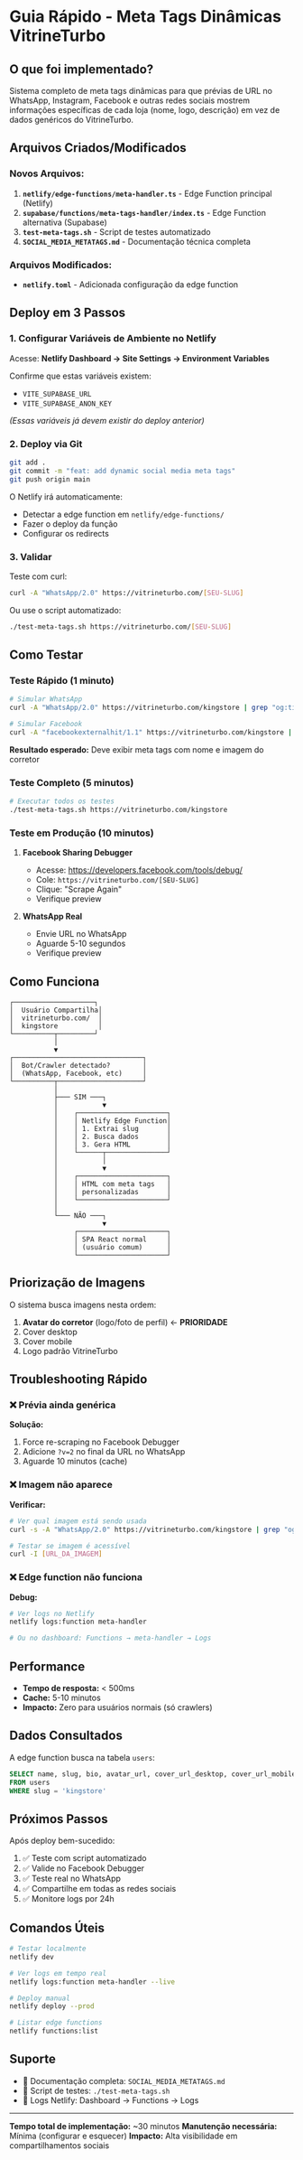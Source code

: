 # Guia Rápido - Meta Tags Dinâmicas VitrineTurbo

## O que foi implementado?

Sistema completo de meta tags dinâmicas para que prévias de URL no WhatsApp, Instagram, Facebook e outras redes sociais mostrem informações específicas de cada loja (nome, logo, descrição) em vez de dados genéricos do VitrineTurbo.

## Arquivos Criados/Modificados

### Novos Arquivos:
1. **`netlify/edge-functions/meta-handler.ts`** - Edge Function principal (Netlify)
2. **`supabase/functions/meta-tags-handler/index.ts`** - Edge Function alternativa (Supabase)
3. **`test-meta-tags.sh`** - Script de testes automatizado
4. **`SOCIAL_MEDIA_METATAGS.md`** - Documentação técnica completa

### Arquivos Modificados:
- **`netlify.toml`** - Adicionada configuração da edge function

## Deploy em 3 Passos

### 1. Configurar Variáveis de Ambiente no Netlify

Acesse: **Netlify Dashboard → Site Settings → Environment Variables**

Confirme que estas variáveis existem:
- `VITE_SUPABASE_URL`
- `VITE_SUPABASE_ANON_KEY`

*(Essas variáveis já devem existir do deploy anterior)*

### 2. Deploy via Git

```bash
git add .
git commit -m "feat: add dynamic social media meta tags"
git push origin main
```

O Netlify irá automaticamente:
- Detectar a edge function em `netlify/edge-functions/`
- Fazer o deploy da função
- Configurar os redirects

### 3. Validar

Teste com curl:
```bash
curl -A "WhatsApp/2.0" https://vitrineturbo.com/[SEU-SLUG]
```

Ou use o script automatizado:
```bash
./test-meta-tags.sh https://vitrineturbo.com/[SEU-SLUG]
```

## Como Testar

### Teste Rápido (1 minuto)

```bash
# Simular WhatsApp
curl -A "WhatsApp/2.0" https://vitrineturbo.com/kingstore | grep "og:title"

# Simular Facebook
curl -A "facebookexternalhit/1.1" https://vitrineturbo.com/kingstore | grep "og:image"
```

**Resultado esperado:** Deve exibir meta tags com nome e imagem do corretor

### Teste Completo (5 minutos)

```bash
# Executar todos os testes
./test-meta-tags.sh https://vitrineturbo.com/kingstore
```

### Teste em Produção (10 minutos)

1. **Facebook Sharing Debugger**
   - Acesse: https://developers.facebook.com/tools/debug/
   - Cole: `https://vitrineturbo.com/[SEU-SLUG]`
   - Clique: "Scrape Again"
   - Verifique preview

2. **WhatsApp Real**
   - Envie URL no WhatsApp
   - Aguarde 5-10 segundos
   - Verifique preview

## Como Funciona

```
┌────────────────────┐
│  Usuário Compartilha│
│  vitrineturbo.com/  │
│  kingstore          │
└──────────┬─────────┘
           │
           ▼
┌────────────────────────────────┐
│  Bot/Crawler detectado?        │
│  (WhatsApp, Facebook, etc)     │
└──────────┬─────────────────────┘
           │
           ├─── SIM ───┐
           │           ▼
           │    ┌──────────────────────┐
           │    │ Netlify Edge Function│
           │    │ 1. Extrai slug       │
           │    │ 2. Busca dados       │
           │    │ 3. Gera HTML         │
           │    └──────┬───────────────┘
           │           │
           │           ▼
           │    ┌──────────────────────┐
           │    │ HTML com meta tags   │
           │    │ personalizadas       │
           │    └──────────────────────┘
           │
           └─── NÃO ───┐
                       ▼
                ┌──────────────────────┐
                │ SPA React normal     │
                │ (usuário comum)      │
                └──────────────────────┘
```

## Priorização de Imagens

O sistema busca imagens nesta ordem:
1. **Avatar do corretor** (logo/foto de perfil) ← **PRIORIDADE**
2. Cover desktop
3. Cover mobile
4. Logo padrão VitrineTurbo

## Troubleshooting Rápido

### ❌ Prévia ainda genérica

**Solução:**
1. Force re-scraping no Facebook Debugger
2. Adicione `?v=2` no final da URL no WhatsApp
3. Aguarde 10 minutos (cache)

### ❌ Imagem não aparece

**Verificar:**
```bash
# Ver qual imagem está sendo usada
curl -s -A "WhatsApp/2.0" https://vitrineturbo.com/kingstore | grep "og:image"

# Testar se imagem é acessível
curl -I [URL_DA_IMAGEM]
```

### ❌ Edge function não funciona

**Debug:**
```bash
# Ver logs no Netlify
netlify logs:function meta-handler

# Ou no dashboard: Functions → meta-handler → Logs
```

## Performance

- **Tempo de resposta:** < 500ms
- **Cache:** 5-10 minutos
- **Impacto:** Zero para usuários normais (só crawlers)

## Dados Consultados

A edge function busca na tabela `users`:
```sql
SELECT name, slug, bio, avatar_url, cover_url_desktop, cover_url_mobile
FROM users
WHERE slug = 'kingstore'
```

## Próximos Passos

Após deploy bem-sucedido:

1. ✅ Teste com script automatizado
2. ✅ Valide no Facebook Debugger
3. ✅ Teste real no WhatsApp
4. ✅ Compartilhe em todas as redes sociais
5. ✅ Monitore logs por 24h

## Comandos Úteis

```bash
# Testar localmente
netlify dev

# Ver logs em tempo real
netlify logs:function meta-handler --live

# Deploy manual
netlify deploy --prod

# Listar edge functions
netlify functions:list
```

## Suporte

- 📖 Documentação completa: `SOCIAL_MEDIA_METATAGS.md`
- 🧪 Script de testes: `./test-meta-tags.sh`
- 🐛 Logs Netlify: Dashboard → Functions → Logs

---

**Tempo total de implementação:** ~30 minutos
**Manutenção necessária:** Mínima (configurar e esquecer)
**Impacto:** Alta visibilidade em compartilhamentos sociais
